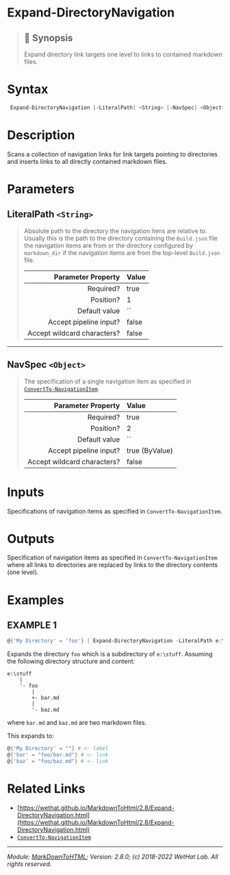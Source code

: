 ﻿#  Expand-DirectoryNavigation

> ## :bookmark: Synopsis
> Expand directory link targets one level to links to contained markdown files.

# Syntax
```PowerShell
 Expand-DirectoryNavigation [-LiteralPath] <String> [-NavSpec] <Object>  [<CommonParameters>] 
```


# Description

Scans a collection of navigation links for link targets pointing to directories
and inserts links to all directly contained markdown files.





# Parameters
 ## LiteralPath `<String>`
  >Absolute path to the directory the navigation itens are relative to. Usually
 >this is the path to the directory containing the `Build.json` file the navigation
 >items are from or the directory configured by `markdown_dir` if the navigation
 >items are from the top-level `Build.json` file.
>
> Parameter Property         | Value
> --------------------------:|:----------
> Required?                  | true
> Position?                  | 1
> Default value              | ``
> Accept pipeline input?     | false
> Accept wildcard characters?| false
 - - -
 ## NavSpec `<Object>`
  >The specification of a single navigation item as specified in
 >[`ConvertTo-NavigationItem`](ConvertTo-NavigationItem.md).
>
> Parameter Property         | Value
> --------------------------:|:----------
> Required?                  | true
> Position?                  | 2
> Default value              | ``
> Accept pipeline input?     | true (ByValue)
> Accept wildcard characters?| false



# Inputs
Specifications of navigation items as specified in
`ConvertTo-NavigationItem`.


# Outputs
Specification of navigation items as specified in
`ConvertTo-NavigationItem` where all links to directories
are replaced by links to the directory contents (one level).

# Examples

## EXAMPLE 1

~~~ PowerShell
@{'My Directory' = 'foo'} | Expand-DirectoryNavigation -LiteralPath e:\stuff
~~~


Expands the directory `foo` which is a subdirectory of `e:\stuff`.
Assuming the following directory structure and content:

~~~bob
e:\stuff
    |
    '- foo
        |
        +- bar.md
        |
        '- baz.md
~~~

where `bar.md` and `baz.md` are two markdown files.

This expands to:

~~~PowerShell
@{'My Directory' = ""} # <- label
@{'bar' = "foo/bar.md"} # <- link
@{'baz' = "foo/baz.md"} # <- link
~~~














# Related Links

* [https://wethat.github.io/MarkdownToHtml/2.8/Expand-DirectoryNavigation.html](https://wethat.github.io/MarkdownToHtml/2.8/Expand-DirectoryNavigation.html) 
* [`ConvertTo-NavigationItem`](ConvertTo-NavigationItem.md)

- - -

_Module: [MarkDownToHTML](MarkDownToHTML.md); Version: 2.8.0; (c) 2018-2022 WetHat Lab. All rights reserved._

